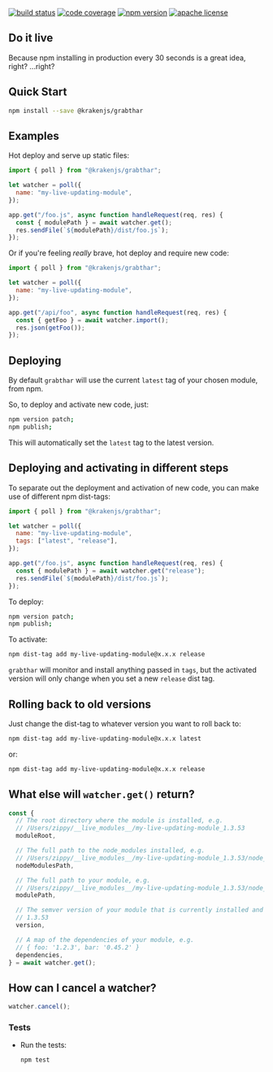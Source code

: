 [![build status][build-badge]][build]
[![code coverage][coverage-badge]][coverage]
[![npm version][version-badge]][package]
[![apache license][license-badge]][license]

[build-badge]: https://img.shields.io/github/workflow/status/krakenjs/grabthar/build?logo=github&style=flat-square
[build]: https://github.com/krakenjs/grabthar/actions/workflows/main.yml?query=workflow:build
[coverage-badge]: https://img.shields.io/codecov/c/github/krakenjs/grabthar.svg?style=flat-square
[coverage]: https://codecov.io/github/krakenjs/grabthar
[version-badge]: https://img.shields.io/npm/v/grabthar.svg?style=flat-square
[package]: https://www.npmjs.com/package/grabthar
[license-badge]: https://img.shields.io/npm/l/grabthar.svg?style=flat-square
[license]: https://github.com/krakenjs/grabthar/blob/main/LICENSE

## Do it live

Because npm installing in production every 30 seconds is a great idea, right? ...right?

## Quick Start

```bash
npm install --save @krakenjs/grabthar
```

## Examples

Hot deploy and serve up static files:

```javascript
import { poll } from "@krakenjs/grabthar";

let watcher = poll({
  name: "my-live-updating-module",
});

app.get("/foo.js", async function handleRequest(req, res) {
  const { modulePath } = await watcher.get();
  res.sendFile(`${modulePath}/dist/foo.js`);
});
```

Or if you're feeling _really_ brave, hot deploy and require new code:

```javascript
import { poll } from "@krakenjs/grabthar";

let watcher = poll({
  name: "my-live-updating-module",
});

app.get("/api/foo", async function handleRequest(req, res) {
  const { getFoo } = await watcher.import();
  res.json(getFoo());
});
```

## Deploying

By default `grabthar` will use the current `latest` tag of your chosen module, from npm.

So, to deploy and activate new code, just:

```bash
npm version patch;
npm publish;
```

This will automatically set the `latest` tag to the latest version.

## Deploying and activating in different steps

To separate out the deployment and activation of new code, you can make use of different npm dist-tags:

```javascript
import { poll } from "@krakenjs/grabthar";

let watcher = poll({
  name: "my-live-updating-module",
  tags: ["latest", "release"],
});

app.get("/foo.js", async function handleRequest(req, res) {
  const { modulePath } = await watcher.get("release");
  res.sendFile(`${modulePath}/dist/foo.js`);
});
```

To deploy:

```bash
npm version patch;
npm publish;
```

To activate:

```bash
npm dist-tag add my-live-updating-module@x.x.x release
```

`grabthar` will monitor and install anything passed in `tags`, but the activated version will only change when you set a new `release` dist tag.

## Rolling back to old versions

Just change the dist-tag to whatever version you want to roll back to:

```bash
npm dist-tag add my-live-updating-module@x.x.x latest
```

or:

```bash
npm dist-tag add my-live-updating-module@x.x.x release
```

## What else will `watcher.get()` return?

```javascript
const {
  // The root directory where the module is installed, e.g.
  // /Users/zippy/__live_modules__/my-live-updating-module_1.3.53
  moduleRoot,

  // The full path to the node_modules installed, e.g.
  // /Users/zippy/__live_modules__/my-live-updating-module_1.3.53/node_modules/
  nodeModulesPath,

  // The full path to your module, e.g.
  // /Users/zippy/__live_modules__/my-live-updating-module_1.3.53/node_modules/my-live-updating-module
  modulePath,

  // The semver version of your module that is currently installed and activated, e.g.
  // 1.3.53
  version,

  // A map of the dependencies of your module, e.g.
  // { foo: '1.2.3', bar: '0.45.2' }
  dependencies,
} = await watcher.get();
```

## How can I cancel a watcher?

```javascript
watcher.cancel();
```

### Tests

- Run the tests:

  ```bash
  npm test
  ```
